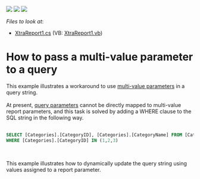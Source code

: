 <!-- default badges list -->
![](https://img.shields.io/endpoint?url=https://codecentral.devexpress.com/api/v1/VersionRange/128602150/15.2.7%2B)
[![](https://img.shields.io/badge/Open_in_DevExpress_Support_Center-FF7200?style=flat-square&logo=DevExpress&logoColor=white)](https://supportcenter.devexpress.com/ticket/details/T352379)
[![](https://img.shields.io/badge/📖_How_to_use_DevExpress_Examples-e9f6fc?style=flat-square)](https://docs.devexpress.com/GeneralInformation/403183)
<!-- default badges end -->
<!-- default file list -->
*Files to look at*:

* [XtraReport1.cs](./CS/WindowsFormsApplication3/XtraReport1.cs) (VB: [XtraReport1.vb](./VB/WindowsFormsApplication3/XtraReport1.vb))
<!-- default file list end -->
# How to pass a multi-value parameter to a query


This example illustrates a workaround to use <a href="https://documentation.devexpress.com/#XtraReports/CustomDocument114009">multi-value parameters</a> in a query string.<br><br>At present, <a href="https://documentation.devexpress.com/#XtraReports/CustomDocument17387">query parameters</a> cannot be directly mapped to multi-value report parameters, and this task is solved by adding a WHERE clause to the SQL string in the following way.<br><br>


```sql
SELECT [Categories].[CategoryID], [Categories].[CategoryName] FROM [Categories] [Categories]
WHERE [Categories].[CategoryID] IN (1,2,3)
```


<br>
<p>This example illustrates how to dynamically update the query string using values assigned to a report parameter.</p>

<br/>


